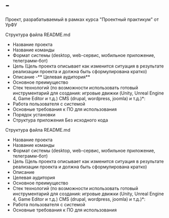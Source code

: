 # -
Проект, разрабатываемый в рамках курса "Проектный практикум" от УрФУ

Структура файла README.md
- Название проекта
- Название команды
- Формат системы (desktop, web-сервис, мобильное приложение, телеграмм-бот)
- Цель (Цель проекта описывает как изменится ситуация в результате реализации проекта и должна быть сформулирована кратко)
- Описание
-** Целевая аудитория**
- Основное преимущество
- Стек технологий (по возможности использовать готовый инструментарий для создания: игровые движки (Unity, Unreal Engine 4, Game Editor и т.д.) CMS (drupal, wordpress, joomla) и т.д.)*:
- Работа пользователя с системой
- Основные требования к ПО для использования
- Порядок установки
- Структура приложения
Без исходного кода

Структура файла README.md
- Название проекта
- Название команды
- Формат системы (desktop, web-сервис, мобильное приложение, телеграмм-бот)
- Цель (Цель проекта описывает как изменится ситуация в результате реализации проекта и должна быть сформулирована кратко)
- Описание
- Целевая аудитория
- Основное преимущество
- Стек технологий (по возможности использовать готовый инструментарий для создания: игровые движки (Unity, Unreal Engine 4, Game Editor и т.д.) CMS (drupal, wordpress, joomla) и т.д.)*:
- Работа пользователя с системой
- Основные требования к ПО для использования








